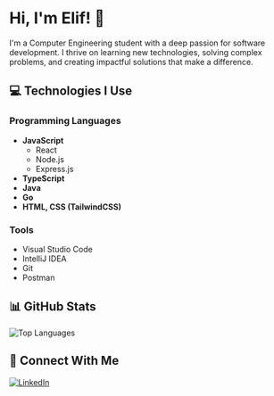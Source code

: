 # Hi, I'm Elif! 👋  
I'm a Computer Engineering student with a deep passion for software development. I thrive on learning new technologies, solving complex problems, and creating impactful solutions that make a difference.

## 💻 Technologies I Use

### Programming Languages
- **JavaScript**
  - React
  - Node.js
  - Express.js
- **TypeScript**
- **Java**
- **Go**
- **HTML, CSS (TailwindCSS)**

### Tools
- Visual Studio Code
- IntelliJ IDEA
- Git
- Postman

## 📊 GitHub Stats
![Top Languages](https://github-readme-stats.vercel.app/api/top-langs/?username=elifep&layout=compact&theme=radical)

## 🚀 Connect With Me
[![LinkedIn](https://img.shields.io/badge/LinkedIn-blue?style=for-the-badge&logo=linkedin)](https://linkedin.com/in/elif-ep-8a9bb021a/)

